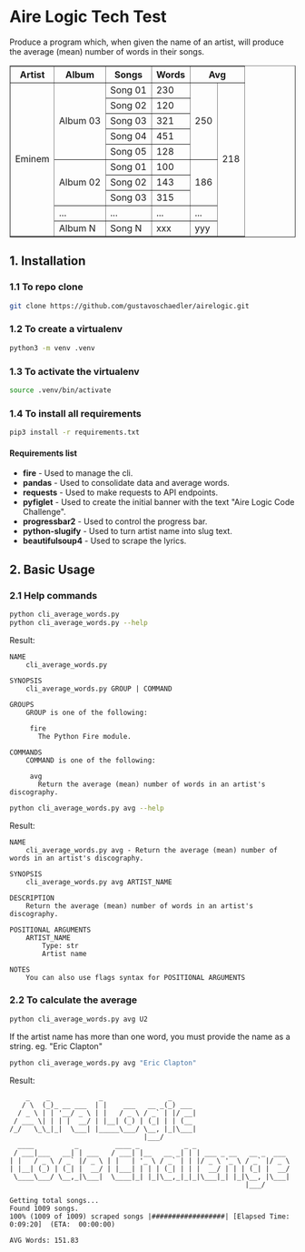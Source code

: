 # Aire Logic Tech Test

Produce a program which, when given the name  of an artist, will produce the average (mean) number of words in their songs.

<table border="1">
    <thead>
        <tr>
            <th>Artist</th>
            <th>Album</th>
            <th>Songs</th>
            <th>Words</th>
            <th colspan="2">Avg</th>
        </tr>
    </thead>
    <tbody>
        <tr>
            <td rowspan="10">Eminem</td>
            <td rowspan="5">Album 03</td>
            <td>Song 01</td>
            <td>230</td>
            <td rowspan="5">250</td>
            <td rowspan="10">218</td>
        </tr>
        <tr>
            <td>Song 02</td>
            <td>120</td>
        </tr>
        <tr>
            <td>Song 03</td>
            <td>321</td>
        </tr>
        <tr>
            <td>Song 04</td>
            <td>451</td>
        </tr>
        <tr>
            <td>Song 05</td>
            <td>128</td>
        </tr>
        <tr>
            <td rowspan="3">Album 02</td>
            <td>Song 01</td>
            <td>100</td>
            <td rowspan="3">186<br></td>
        </tr>
        <tr>
            <td>Song 02</td>
            <td>143</td>
        </tr>
        <tr>
            <td>Song 03</td>
            <td>315</td>
        </tr>
        <tr>
            <td>...</td>
            <td>...</td>
            <td>...</td>
            <td>...</td>
        </tr>
        <tr>
            <td>Album N</td>
            <td>Song N</td>
            <td>xxx</td>
            <td>yyy</td>
        </tr>
    </tbody>
</table>

## 1. Installation

### 1.1 To repo clone

```bash
git clone https://github.com/gustavoschaedler/airelogic.git
```

### 1.2 To create a virtualenv
```bash
python3 -m venv .venv
```

### 1.3 To activate the virtualenv
```bash
source .venv/bin/activate
```

### 1.4 To install all requirements
```bash
pip3 install -r requirements.txt
```

#### Requirements list
- **fire** - Used to manage the cli.
- **pandas** - Used to consolidate data and average words.
- **requests** - Used to make requests to API endpoints.
- **pyfiglet** - Used to create the initial banner with the text "Aire Logic Code Challenge".
- **progressbar2** - Used to control the progress bar.
- **python-slugify** - Used to turn artist name into slug text.
- **beautifulsoup4** - Used to scrape the lyrics.

## 2. Basic Usage

### 2.1 Help commands

```bash
python cli_average_words.py
python cli_average_words.py --help
```

Result:
```text
NAME
    cli_average_words.py

SYNOPSIS
    cli_average_words.py GROUP | COMMAND

GROUPS
    GROUP is one of the following:

     fire
       The Python Fire module.

COMMANDS
    COMMAND is one of the following:

     avg
       Return the average (mean) number of words in an artist's discography.
```

```bash
python cli_average_words.py avg --help
```

Result:
```text
NAME
    cli_average_words.py avg - Return the average (mean) number of words in an artist's discography.

SYNOPSIS
    cli_average_words.py avg ARTIST_NAME

DESCRIPTION
    Return the average (mean) number of words in an artist's discography.

POSITIONAL ARGUMENTS
    ARTIST_NAME
        Type: str
        Artist name

NOTES
    You can also use flags syntax for POSITIONAL ARGUMENTS
```

### 2.2 To calculate the average
```bash
python cli_average_words.py avg U2
```

If the artist name has more than one word, you must provide the name as a string. eg. "Eric Clapton"

```bash
python cli_average_words.py avg "Eric Clapton"
```
Result:
```text
    _    _            _                _      
   / \  (_)_ __ ___  | |    ___   __ _(_) ___ 
  / _ \ | | '__/ _ \ | |   / _ \ / _` | |/ __|
 / ___ \| | | |  __/ | |__| (_) | (_| | | (__ 
/_/   \_\_|_|  \___| |_____\___/ \__, |_|\___|
                                 |___/        
  ____          _         ____ _           _ _                       
 / ___|___   __| | ___   / ___| |__   __ _| | | ___ _ __   __ _  ___ 
| |   / _ \ / _` |/ _ \ | |   | '_ \ / _` | | |/ _ \ '_ \ / _` |/ _ \
| |__| (_) | (_| |  __/ | |___| | | | (_| | | |  __/ | | | (_| |  __/
 \____\___/ \__,_|\___|  \____|_| |_|\__,_|_|_|\___|_| |_|\__, |\___|
                                                          |___/      

Getting total songs...
Found 1009 songs.
100% (1009 of 1009) scraped songs |##################| [Elapsed Time: 0:09:20]  (ETA:  00:00:00) 

AVG Words: 151.83
```

